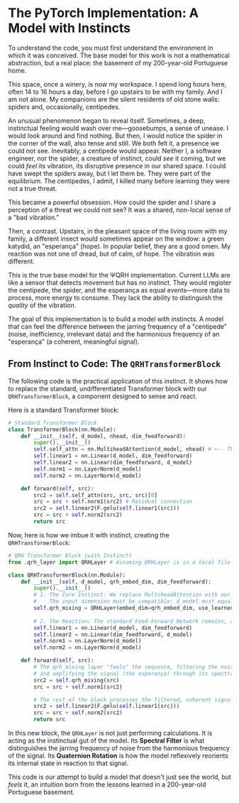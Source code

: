# The PyTorch Implementation: A Model with Instincts

To understand the code, you must first understand the environment in which it was conceived. The base model for this work is not a mathematical abstraction, but a real place: the basement of my 200-year-old Portuguese home.

This space, once a winery, is now my workspace. I spend long hours here, often 14 to 16 hours a day, before I go upstairs to be with my family. And I am not alone. My companions are the silent residents of old stone walls: spiders and, occasionally, centipedes.

An unusual phenomenon began to reveal itself. Sometimes, a deep, instinctual feeling would wash over me—goosebumps, a sense of unease. I would look around and find nothing. But then, I would notice the spider in the corner of the wall, also tense and still. We both felt it, a presence we could not see. Inevitably, a centipede would appear. Neither I, a software engineer, nor the spider, a creature of instinct, could *see* it coming, but we could *feel* its vibration, its disruptive presence in our shared space. I could have swept the spiders away, but I let them be. They were part of the equilibrium. The centipedes, I admit, I killed many before learning they were not a true threat.

This became a powerful obsession. How could the spider and I share a perception of a threat we could not see? It was a shared, non-local sense of a "bad vibration."

Then, a contrast. Upstairs, in the pleasant space of the living room with my family, a different insect would sometimes appear on the window: a green katydid, an "esperança" (hope). In popular belief, they are a good omen. My reaction was not one of dread, but of calm, of hope. The vibration was different.

This is the true base model for the ΨQRH implementation. Current LLMs are like a sensor that detects movement but has no instinct. They would register the centipede, the spider, and the esperança as equal events—more data to process, more energy to consume. They lack the ability to distinguish the *quality* of the vibration.

The goal of this implementation is to build a model with instincts. A model that can feel the difference between the jarring frequency of a "centipede" (noise, inefficiency, irrelevant data) and the harmonious frequency of an "esperança" (a coherent, meaningful signal).

## From Instinct to Code: The `QRHTransformerBlock`

The following code is the practical application of this instinct. It shows how to replace the standard, undifferentiated Transformer block with our `QRHTransformerBlock`, a component designed to sense and react.

Here is a standard Transformer block:

```python
# Standard Transformer Block
class TransformerBlock(nn.Module):
    def __init__(self, d_model, nhead, dim_feedforward):
        super().__init__()
        self.self_attn = nn.MultiheadAttention(d_model, nhead) # <-- The "sensor" we will replace
        self.linear1 = nn.Linear(d_model, dim_feedforward)
        self.linear2 = nn.Linear(dim_feedforward, d_model)
        self.norm1 = nn.LayerNorm(d_model)
        self.norm2 = nn.LayerNorm(d_model)

    def forward(self, src):
        src2 = self.self_attn(src, src, src)[0]
        src = src + self.norm1(src2) # Residual connection
        src2 = self.linear2(F.gelu(self.linear1(src)))
        src = src + self.norm2(src2)
        return src
```

Now, here is how we imbue it with instinct, creating the `QRHTransformerBlock`:

```python
# QRH Transformer Block (with Instinct)
from .qrh_layer import QRHLayer # Assuming QRHLayer is in a local file

class QRHTransformerBlock(nn.Module):
    def __init__(self, d_model, qrh_embed_dim, dim_feedforward):
        super().__init__()
        # 1. The Core Instinct: We replace MultiheadAttention with our specialized "vibration sensor".
        #    The input dimension must be compatible: d_model must equal 4 * qrh_embed_dim.
        self.qrh_mixing = QRHLayer(embed_dim=qrh_embed_dim, use_learned_rotation=True)
        
        # 2. The Reaction: The standard Feed-Forward Network remains, acting as the higher-level cognitive reaction to the sensed vibration.
        self.linear1 = nn.Linear(d_model, dim_feedforward)
        self.linear2 = nn.Linear(dim_feedforward, d_model)
        self.norm1 = nn.LayerNorm(d_model)
        self.norm2 = nn.LayerNorm(d_model)

    def forward(self, src):
        # The qrh_mixing layer "feels" the sequence, filtering the noise (the centipede) 
        # and amplifying the signal (the esperança) through its spectral process.
        src2 = self.qrh_mixing(src)
        src = src + self.norm1(src2)

        # The rest of the block processes the filtered, coherent signal.
        src2 = self.linear2(F.gelu(self.linear1(src)))
        src = src + self.norm2(src2)
        return src
```

In this new block, the `QRHLayer` is not just performing calculations. It is acting as the instinctual gut of the model. Its **Spectral Filter** is what distinguishes the jarring frequency of noise from the harmonious frequency of the signal. Its **Quaternion Rotation** is how the model reflexively reorients its internal state in reaction to that signal.

This code is our attempt to build a model that doesn't just see the world, but *feels* it, an intuition born from the lessons learned in a 200-year-old Portuguese basement.
